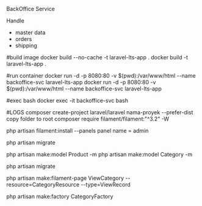 BackOffice Service

Handle
- master data
- orders
- shipping


#build image
docker build --no-cache -t laravel-lts-app .
docker build -t laravel-lts-app .


#run container
docker run -d -p 8080:80 -v $(pwd):/var/www/html --name backoffice-svc laravel-lts-app
docker run -d -p 8080:80 -v $(pwd):/var/www/html --name backoffice-svc laravel-lts-app


#exec bash
docker exec -it backoffice-svc bash


#LOGS
composer create-project laravel/laravel nama-proyek --prefer-dist
copy folder to root
composer require filament/filament:"^3.2" -W
 
php artisan filament:install --panels
panel name = admin

php artisan migrate

php artisan make:model Product -m
php artisan make:model Category -m

php artisan migrate

php artisan make:filament-page ViewCategory --resource=CategoryResource --type=ViewRecord

php artisan make:factory CategoryFactory